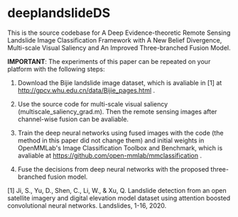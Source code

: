 # deeplandslideDS
This is the source codebase for A Deep Evidence-theoretic Remote Sensing Landslide Image Classification Framework with A New Belief Divergence, Multi-scale Visual Saliency and An Improved Three-branched Fusion Model. 

**IMPORTANT**: The experiments of this paper can be repeated on your platform with the following steps: 

1. Download the Bijie landslide image dataset, which is avaliable in [1] at http://gpcv.whu.edu.cn/data/Bijie_pages.html . 

2. Use the source code for multi-scale visual saliency (multiscale_saliency_grad.m). Then the remote sensing images after channel-wise fusion can be avaliable.  

3. Train the deep neural networks using fused images with the code (the method in this paper did not change them) and initial weights in OpenMMLab's Image Classification Toolbox and Benchmark, which is avaliable at https://github.com/open-mmlab/mmclassification . 

4. Fuse the decisions from deep neural networks with the proposed three-branched fusion model. 

[1] Ji, S., Yu, D., Shen, C., Li, W., & Xu, Q. Landslide detection from an open satellite imagery and digital elevation model dataset using attention boosted convolutional neural networks. Landslides, 1-16, 2020. 
